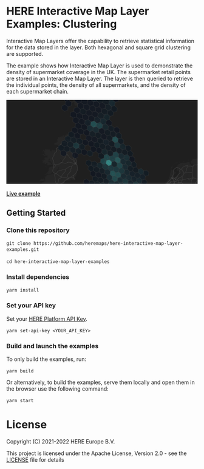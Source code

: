 # HERE Interactive Map Layer Examples: Clustering

Interactive Map Layers offer the capability to retrieve statistical information for the data stored in the layer. Both hexagonal and square grid clustering are supported.

The example shows how Interactive Map Layer is used to demonstrate the density of supermarket coverage in the UK. The supermarket retail points are stored in an Interactive Map Layer. The layer is then queried to retrieve the individual points, the density of all supermarkets, and the density of each supermarket chain.

![Clustering with Interactive Map Layer](./opengraph.png)

__[Live example](https://heremaps.github.io/here-interactive-map-layer-examples/examples/clustering/index.html)__

## Getting Started

### Clone this repository

    git clone https://github.com/heremaps/here-interactive-map-layer-examples.git

    cd here-interactive-map-layer-examples

### Install dependencies

    yarn install

### Set your API key

Set your [HERE Platform API Key](https://developer.here.com/documentation/identity-access-management/dev_guide/topics/plat-using-apikeys.html).

    yarn set-api-key <YOUR_API_KEY>

### Build and launch the examples

To only build the examples, run:

    yarn build

Or alternatively, to build the examples, serve them locally and open them in the browser use the following command:

    yarn start

# License


Copyright (C) 2021-2022 HERE Europe B.V.

This project is licensed under the Apache License, Version 2.0 - see the [LICENSE](LICENSE) file for details